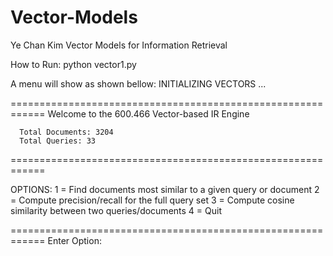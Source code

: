 # Vector-Models

Ye Chan Kim
Vector Models for Information Retrieval

How to Run:
python vector1.py

A menu will show as shown bellow:
INITIALIZING VECTORS ...

============================================================
      Welcome to the 600.466 Vector-based IR Engine

      Total Documents: 3204
      Total Queries: 33
============================================================

OPTIONS:
  1 = Find documents most similar to a given query or document
  2 = Compute precision/recall for the full query set
  3 = Compute cosine similarity between two queries/documents
  4 = Quit

============================================================
Enter Option:

